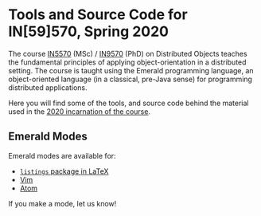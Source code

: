 # Tools and Source Code for IN[59]570, Spring 2020

The course
[IN5570](https://www.uio.no/studier/emner/matnat/ifi/IN5570/) (MSc) /
[IN9570](https://www.uio.no/studier/emner/matnat/ifi/IN9570/) (PhD) on
Distributed Objects teaches the fundamental principles of applying
object-orientation in a distributed setting. The course is taught
using the Emerald programming language, an object-oriented language
(in a classical, pre-Java sense) for programming distributed
applications.

Here you will find some of the tools, and source code behind the
material used in the [2020 incarnation of the
course](https://www.uio.no/studier/emner/matnat/ifi/IN5570/v20/index.html).

## Emerald Modes

Emerald modes are available for:

  * [`listings` package in LaTeX](https://github.com/emerald/modes-listings)
  * [Vim](https://github.com/emerald/modes-vim)
  * [Atom](https://atom.io/packages/language-emerald)

If you make a mode, let us know!
